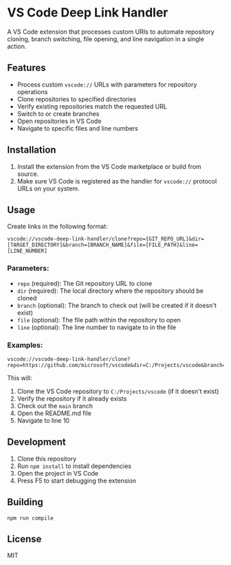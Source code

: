# VS Code Deep Link Handler

A VS Code extension that processes custom URIs to automate repository cloning, branch switching, file opening, and line navigation in a single action.

## Features

- Process custom `vscode://` URLs with parameters for repository operations
- Clone repositories to specified directories
- Verify existing repositories match the requested URL
- Switch to or create branches
- Open repositories in VS Code
- Navigate to specific files and line numbers

## Installation

1. Install the extension from the VS Code marketplace or build from source.
2. Make sure VS Code is registered as the handler for `vscode://` protocol URLs on your system.

## Usage

Create links in the following format:

```
vscode://vscode-deep-link-handler/clone?repo=[GIT_REPO_URL]&dir=[TARGET_DIRECTORY]&branch=[BRANCH_NAME]&file=[FILE_PATH]&line=[LINE_NUMBER]
```

### Parameters:

- `repo` (required): The Git repository URL to clone
- `dir` (required): The local directory where the repository should be cloned
- `branch` (optional): The branch to check out (will be created if it doesn't exist)
- `file` (optional): The file path within the repository to open
- `line` (optional): The line number to navigate to in the file

### Examples:

```
vscode://vscode-deep-link-handler/clone?repo=https://github.com/microsoft/vscode&dir=C:/Projects/vscode&branch=main&file=README.md&line=10
```

This will:

1. Clone the VS Code repository to `C:/Projects/vscode` (if it doesn't exist)
2. Verify the repository if it already exists
3. Check out the `main` branch
4. Open the README.md file
5. Navigate to line 10

## Development

1. Clone this repository
2. Run `npm install` to install dependencies
3. Open the project in VS Code
4. Press F5 to start debugging the extension

## Building

```
npm run compile
```

## License

MIT
